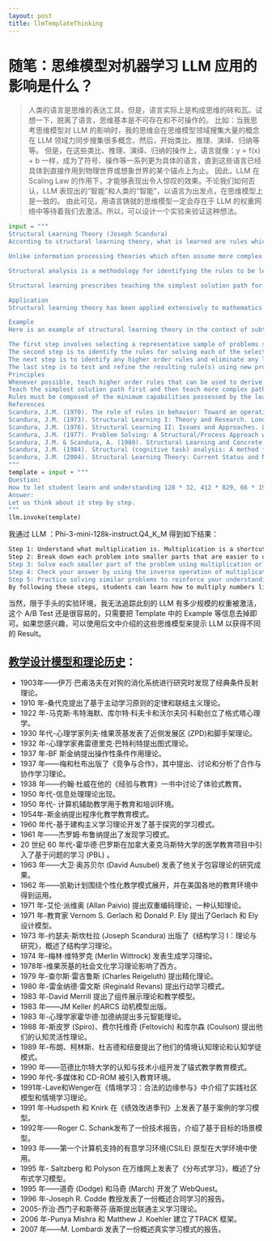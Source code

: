 ```yaml
---
layout: post
title: llmTemplateThinking 
---
```


# 随笔：思维模型对机器学习 LLM 应用的影响是什么？

> 人类的语言是思维的表达工具，但是，语言实际上是构成思维的砖和瓦。试想一下，脱离了语言，思维基本是不可存在和不可操作的。
> 比如：当我思考思维模型对 LLM 的影响时，我的思维会在思维模型领域搜集大量的概念在 LLM 领域力同步搜集很多概念，然后，开始类比、推理、演绎、归纳等等。
> 但是，在这些类比、推理、演绎、归纳的操作上，语言就像：y = f(x) + b 一样，成为了符号、操作等一系列更为具体的语言，直到这些语言已经具体到直接作用到物理世界或想象世界的某个锚点上为止。
> 因此，LLM 在 Scaling Law 的作用下，才能够表现出令人惊叹的效果。不论我们如何否认，LLM 表现出的“智能”和人类的“智能”，以语言为出发点，在思维模型上是一致的。
> 由此可见，用语言铸就的思维模型一定会存在于 LLM 的权重网络中等待着我们去激活。所以，可以设计一个实验来验证这种想法。

```python
input = """
Structural Learning Theory (Joseph Scandura)
According to structural learning theory, what is learned are rules which consist of a domain, range, and procedure. There may be alternative rule sets for any given class of tasks. Problem solving may be facilitated when higher order rules are used, i.e., rules that generate new rules. Higher order rules account for creative behavior (unanticipated outcomes) as well as the ability to solve complex problems by making it possible to generate (learn) new rules.

Unlike information processing theories which often assume more complex control mechanisms and production rules, structural learning theory postulates a single, goal-switching control mechanism with minimal assumptions about the processor and allows more complex rule structures. Structural learning theory also assumes that “working memory” holds both rules and data (i.e., rules which do not act on other rules); the memory load associated with a task depends upon the rule(s) used for the task at hand.

Structural analysis is a methodology for identifying the rules to be learned for a given topic or class of tasks and breaking them done into their atomic components. The major steps in structural analysis are: (1) select a representative sample of problems, (2) identify a solution rule for each problem, (3) convert each solution rule into a higher order problem whose solutions is that rule, (4) identify a higher order solution rule for solving the new problems, (5) eliminate redundant solution rules from the rule set (i.e., those which can be derived from other rules), and (6) notice that steps 3 and 4 are essentially the same as steps 1 and 2, and continue the process iteratively with each newly-identified set of solution rules. The result of repeatedly identifying higher order rules, and eliminating redundant rules, is a succession of rule sets, each consisting of rules which are simpler individually but collectively more powerful than the ones before.

Structural learning prescribes teaching the simplest solution path for a problem and then teaching more complex paths until the entire rule has been mastered. The theory proposes that we should teach as many higher-order rules as possible as replacements for lower order rules. The theory also suggests a strategy for individualizing instruction by analyzing which rules a student has/has not mastered and teaching only the rules, or portions thereof, that have not been mastered.

Application
Structural learning theory has been applied extensively to mathematics and also provides an interpretation of Piagetian theory (Sandura & Scandura, 1980). The primary focus of the theory is problem solving instruction (Scandura, 1977). Scandura has applied the theoretical framework to the development of authoring tools and software engineering.

Example
Here is an example of structural learning theory in the context of subtraction provided by Scandura (1977):

The first step involves selecting a representative sample of problems such as 9-5, 248-13, or 801-302.
The second step is to identify the rules for solving each of the selected problems. To achieve this step, it is necessary to determine the minimal capabilities of the students (e.g., can recognize the digits 0-9, minus sign, column and rows). Then the detailed operations involved in solving each of the representative problems must be worked out in terms of the minimum capabilities of the students. For example, one subtraction rule students might learn is the “borrowing” procedure that specifies if the top number is less than the bottom number in a column, the top number in the column to the right must be made smaller by 1.
The next step is to identify any higher order rules and eliminate any lower order rules they subsume. In the case of subtraction , we could replace a number of partial rules with a single rule for borrowing that covers all cases.
The last step is to test and refine the resulting rule(s) using new problems and extend the rule set if necessary so that it accounts for all problems in the domain. In the case of subtraction, we would use problems with varying combinations of columns and perhaps different bases.
Principles
Whenever possible, teach higher order rules that can be used to derive lower order rules.
Teach the simplest solution path first and then teach more complex paths or rule sets.
Rules must be composed of the minimum capabilities possessed by the learners.
References
Scandura, J.M. (1970). The role of rules in behavior: Toward an operational definition of what (rule) is learned. Psychological Review, 77, 516-533.
Scandura, J.M. (1973). Structural Learning I: Theory and Research. London: Gordon & Breach.
Scandura, J.M. (1976). Structural Learning II: Issues and Approaches. London: Gordon & Breach.
Scandura, J.M. (1977). Problem Solving: A Structural/Process Approach with Instructional Applications. NY: Academic Press.
Scandura, J.M. & Scandura, A. (1980). Structural Learning and Concrete Operations: An Approach to Piagetian Conservation. NY: Praeger.
Scandura, J.M. (1984). Structural (cognitive task) analysis: A method for analyzing content. Part II: Precision, objectivity, and systematization. Journal of Structural Learning, 8, 1-28.
Scandura, J.M. (2004). Structural Learning Theory: Current Status and New Perspectives.
"""
template = input + """
Question:
How to let student learn and understanding 128 * 32, 412 * 829, 66 * 192?
Answer:
Let us think about it step by step.
"""
llm.invoke(template)
```
我通过 LLM ：Phi-3-mini-128k-instruct.Q4_K_M 得到如下结果：
```bash
Step 1: Understand what multiplication is. Multiplication is a shortcut for repeated addition. For example, instead of adding 5 + 5 + 5 + 5 + 5, we can simply multiply 5 * 5 to get the same result.
Step 2: Break down each problem into smaller parts that are easier to understand and solve. Let's take the first multiplication problem as an example: 128 * 32. We can break it down like this: (100 + 20) * (30 + 2). Now, we can multiply each part separately and then add them together.
Step 3: Solve each smaller part of the problem using multiplication or addition as needed. For example, for our first problem, we would calculate (100 * 30) + (100 * 2) + (20 * 30) + (20 * 2). This simplifies to 3000 + 200 + 600 + 40 = 4,840.
Step 4: Check your answer by using the inverse operation of multiplication, which is division. Divide your final result from step 3 by one of the original numbers in the problem (either 128 or 32). If you get the other number as a result, then your solution is correct!
Step 5: Practice solving similar problems to reinforce your understanding and improve your skills. The more you practice, the better you'll become at multiplication.
By following these steps, students can learn how to multiply numbers like 128 * 32, 412 * 829, and 66 * 192.
```
当然，限于手头的实验环境，我无法追踪此刻的 LLM 有多少规模的权重被激活，这个 A/B Test 还是很容易的，只需要把 Template 中的 Example 等信息去掉即可。如果您感兴趣，可以使用后文中介绍的这些思维模型来提示 LLM 以获得不同的 Result。

## [教学设计模型和理论历史](https://elearningindustry.com/top-instructional-design-theories-models-next-elearning-course)：
 - 1903年——伊万·巴甫洛夫在对狗的消化系统进行研究时发现了经典条件反射理论。
 - 1910 年-桑代克提出了基于主动学习原则的定律和联结主义理论。
 - 1922 年-马克斯·韦特海默、库尔特·科夫卡和沃尔夫冈·科勒创立了格式塔心理学。
 - 1930 年代-心理学家列夫·维果茨基发表了近侧发展区 (ZPD)和脚手架理论。
 - 1932 年-心理学家弗雷德里克·巴特利特提出图式理论。
 - 1937 年-BF 斯金纳提出操作性条件作用理论。
 - 1937 年——梅和杜布出版了《竞争与合作》，其中提出、讨论和分析了合作与协作学习理论。
 - 1938 年——约翰·杜威在他的《经验与教育》一书中讨论了体验式教育。
 - 1950 年代-信息处理理论出现。
 - 1950 年代- 计算机辅助教学用于教育和培训环境。
 - 1954年-斯金纳提出程序化教学教育模式。
 - 1960 年代-基于建构主义学习理论开发了基于探究的学习模式。
 - 1961 年——杰罗姆·布鲁纳提出了发现学习模式。
 - 20 世纪 60 年代-霍华德·巴罗斯在加拿大麦克马斯特大学的医学教育项目中引入了基于问题的学习 (PBL) 。
 - 1963 年——大卫·奥苏贝尔 (David Ausubel) 发表了他关于包容理论的研究成果。
 - 1962 年——凯勒计划围绕个性化教学模式展开，并在美国各地的教育环境中得到运用。
 - 1971 年-艾伦·派维奥 (Allan Paivio) 提出双重编码理论，一种认知理论。
 - 1971 年-教育家 Vernom S. Gerlach 和 Donald P. Ely 提出了Gerlach 和 Ely 设计模型。
 - 1973 年-约瑟夫·斯坎杜拉 (Joseph Scandura) 出版了《结构学习 I：理论与研究》，概述了结构学习理论。
 - 1974 年-梅林·维特罗克 (Merlin Wittrock) 发表生成学习理论。
 - 1978年-维果茨基的社会文化学习理论影响了西方。
 - 1979 年-查尔斯·雷吉鲁斯 (Charles Reigeluth) 提出精化理论。
 - 1980 年-雷金纳德·雷文斯 (Reginald Revans) 提出行动学习模式。
 - 1983 年-David Merrill 提出了组件展示理论和教学模型。
 - 1983 年——JM Keller 的ARCS 动机模型出版。
 - 1983 年-心理学家霍华德·加德纳提出多元智能理论。
 - 1988 年-斯皮罗 (Spiro)、费尔托维奇 (Feltovich) 和库尔森 (Coulson) 提出他们的认知灵活性理论。
 - 1989 年-布朗、柯林斯、杜吉德和纽曼提出了他们的情境认知理论和认知学徒模式。
 - 1990 年——范德比尔特大学的认知与技术小组开发了锚式教学教育模式。
 - 1990 年代-多媒体和 CD-ROM 被引入教育环境。
 - 1991年-Lave和Wenger在《情境学习：合法的边缘参与》中介绍了实践社区模型和情境学习理论。
 - 1991 年-Hudspeth 和 Knirk 在《绩效改进季刊》上发表了基于案例的学习模型。
 - 1992年——Roger C. Schank发布了一份技术报告，介绍了基于目标的场景模型。
 - 1993 年——第一个计算机支持的有意学习环境(CSILE) 原型在大学环境中使用。
 - 1995 年- Saltzberg 和 Polyson 在万维网上发表了《分布式学习》，概述了分布式学习模型。
 - 1995 年——道奇 (Dodge) 和马奇 (March) 开发了 WebQuest。
 - 1996 年-Joseph R. Codde 教授发表了一份概述合同学习的报告。
 - 2005-乔治·西门子和斯蒂芬·唐斯提出联通主义学习理论。
 - 2006 年-Punya Mishra 和 Matthew J. Koehler 建立了TPACK 框架。
 - 2007 年——M. Lombardi 发表了一份概述真实学习模式的报告。
